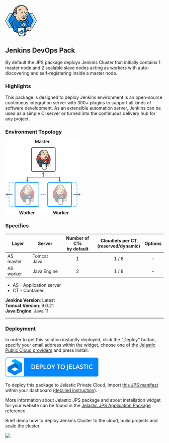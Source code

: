 <img src="images/jenkins-new-logo.png" width="100"/>

##  Jenkins DevOps Pack

By default the JPS package deploys Jenkins Cluster that initially contains 1 master node and 2 scalable slave nodes acting as workers with auto-discovering and self-registering inside a master node.

### Highlights
This package is designed to deploy Jenkins environment is an open-source continuous integration server with 300+ plugins to support all kinds of software development. As an extensible automation server, Jenkins can be used as a simple CI server or turned into the continuous delivery hub for any project.


### Environment Topology

![environment-topology](images/environment-topology-clustered.png)

### Specifics

Layer                |     Server    | Number of CTs <br/> by default | Cloudlets per CT <br/> (reserved/dynamic) | Options
-------------------- | --------------| :----------------------------: | :---------------------------------------: | :-----:
AS master                   | Tomcat Java |       1                        |           1 / 8                           | -
AS worker                  | Java Engine |       2                        |           1 / 8                           | -

* AS - Application server 
* CT - Container

**Jenkins Version**: Latest<br/>
**Tomcat Version**: 9.0.21<br/>
**Java Engine**: Java 11

---

### Deployment

In order to get this solution instantly deployed, click the "Deploy" button, specify your email address within the widget, choose one of the [Jelastic Public Cloud providers](https://jelastic.cloud) and press Install.

[![Deploy](https://github.com/jelastic-jps/git-push-deploy/raw/master/images/deploy-to-jelastic.png)](https://jelastic.com/install-application/?manifest=https%3A%2F%2Fgithub.com%2Fjelastic-jps%2Fjenkins%2Fraw%2Fmaster%2Fmanifest.jps) 

To deploy this package to Jelastic Private Cloud, import [this JPS manifest](../../raw/master/manifest.jps) within your dashboard ([detailed instruction](https://docs.jelastic.com/environment-import)).

More information about Jelastic JPS package and about installation widget for your website can be found in the [Jelastic JPS Application Package](https://github.com/jelastic-jps/jpswiki/wiki/Jelastic-JPS-Application-Package) reference.

Brief demo how to deploy Jenkins Cluster to the cloud, build projects and scale the cluster. 

<p align="left"> 
<img src="images/jenkins-fullhd.gif" width="1920">
</p>

